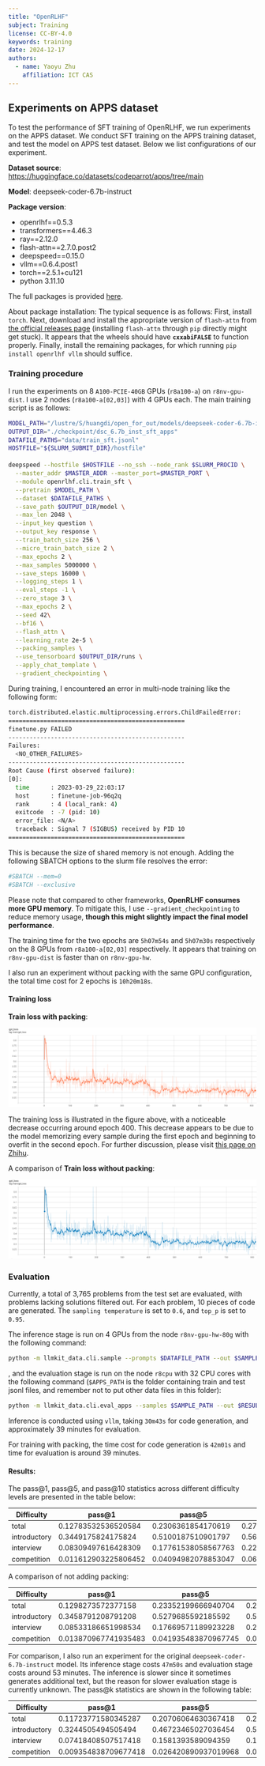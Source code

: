```yaml
---
title: "OpenRLHF"
subject: Training
license: CC-BY-4.0
keywords: training
date: 2024-12-17
authors:
  - name: Yaoyu Zhu
    affiliation: ICT CAS
---
```


## Experiments on APPS dataset

To test the performance of SFT training of OpenRLHF, we run experiments on the APPS dataset. We conduct SFT training on the APPS training dataset, and test the model on APPS test dataset. Below we list configurations of our experiment.

**Dataset source**: https://huggingface.co/datasets/codeparrot/apps/tree/main

**Model**: deepseek-coder-6.7b-instruct

**Package version**: 

- openrlhf==0.5.3
- transformers==4.46.3
- ray==2.12.0
- flash-attn==2.7.0.post2
- deepspeed==0.15.0
- vllm==0.6.4.post1
- torch==2.5.1+cu121
- python 3.11.10

The full packages is provided [here](./assets/OpenRLHF/requirements.txt).

About package installation: The typical sequence is as follows: First, install `torch`. Next, download and install the appropriate version of `flash-attn` from [the official releases page](https://github.com/Dao-AILab/flash-attention/releases) (installing `flash-attn` through `pip` directly might get stuck). It appears that the wheels should have **`cxxabiFALSE`** to function properly. Finally, install the remaining packages, for which running `pip install openrlhf vllm` should suffice.

### Training procedure

I run the experiments on 8 `A100-PCIE-40GB` GPUs (`r8a100-a`) on `r8nv-gpu-dist`. I use 2 nodes (`r8a100-a[02,03]`) with 4 GPUs each. The main training script is as follows:

```bash
MODEL_PATH="/lustre/S/huangdi/open_for_out/models/deepseek-coder-6.7b-instruct"
OUTPUT_DIR="./checkpoint/dsc_6.7b_inst_sft_apps"
DATAFILE_PATHS="data/train_sft.jsonl"
HOSTFILE="${SLURM_SUBMIT_DIR}/hostfile"

deepspeed --hostfile $HOSTFILE --no_ssh --node_rank $SLURM_PROCID \
  --master_addr $MASTER_ADDR --master_port=$MASTER_PORT \
  --module openrlhf.cli.train_sft \
  --pretrain $MODEL_PATH \
  --dataset $DATAFILE_PATHS \
  --save_path $OUTPUT_DIR/model \
  --max_len 2048 \
  --input_key question \
  --output_key response \
  --train_batch_size 256 \
  --micro_train_batch_size 2 \
  --max_epochs 2 \
  --max_samples 5000000 \
  --save_steps 16000 \
  --logging_steps 1 \
  --eval_steps -1 \
  --zero_stage 3 \
  --max_epochs 2 \
  --seed 42\
  --bf16 \
  --flash_attn \
  --learning_rate 2e-5 \
  --packing_samples \
  --use_tensorboard $OUTPUT_DIR/runs \
  --apply_chat_template \
  --gradient_checkpointing \
```



During training, I encountered an error in multi-node training like the following form:

```bash
torch.distributed.elastic.multiprocessing.errors.ChildFailedError: 
==================================================
finetune.py FAILED
--------------------------------------------------
Failures:
  <NO_OTHER_FAILURES>
--------------------------------------------------
Root Cause (first observed failure):
[0]:
  time      : 2023-03-29_22:03:17
  host      : finetune-job-96q2q
  rank      : 4 (local_rank: 4)
  exitcode  : -7 (pid: 10)
  error_file: <N/A>
  traceback : Signal 7 (SIGBUS) received by PID 10
==================================================
```

This is because the size of shared memory is not enough. Adding the following SBATCH options to the slurm file resolves the error:

```bash
#SBATCH --mem=0
#SBATCH --exclusive
```



Please note that compared to other frameworks, **OpenRLHF consumes more GPU memory**. To mitigate this, I use `--gradient_checkpointing` to reduce memory usage, **though this might slightly impact the final model performance**. 

The training time for the two epochs are `5h07m54s` and `5h07m30s` respectively on the 8 GPUs from `r8a100-a[02,03]` respectively. It appears that training on `r8nv-gpu-dist` is faster than on `r8nv-gpu-hw`.

I also run an experiment without packing with the same GPU configuration, the total time cost for 2 epochs is `10h20m18s`.

#### Training loss

**Train loss with packing**:

![loss_packing](./assets/OpenRLHF/loss_packing.png)

The training loss is illustrated in the figure above, with a noticeable decrease occurring around epoch 400. This decrease appears to be due to the model memorizing every sample during the first epoch and beginning to overfit in the second epoch. For further discussion, please visit [this page on Zhihu](https://www.zhihu.com/question/649093831).

A comparison of **Train loss without packing**:

![loss_no_packing](./assets/OpenRLHF/loss_no_packing.png)

### Evaluation

Currently, a total of 3,765 problems from the test set are evaluated, with problems lacking solutions filtered out. For each problem, 10 pieces of code are generated. The `sampling temperature` is set to `0.6`, and `top_p` is set to `0.95`. 

The inference stage is run on 4 GPUs from the node `r8nv-gpu-hw-80g` with the following command:

```bash
python -m llmkit_data.cli.sample --prompts $DATAFILE_PATH --out $SAMPLE_PATH --model $MODEL_PATH --gpu_per_model 4
```

, and the evaluation stage is run on the node `r8cpu` with 32 CPU cores with the following command (`$APPS_PATH` is the folder containing train and test jsonl files, and remember not to put other data files in this folder):

```bash
python -m llmkit_data.cli.eval_apps --samples $SAMPLE_PATH --out $RESULT_PATH --apps $APPS_PATH
```

Inference is conducted using `vllm`, taking `30m43s` for code generation, and approximately 39 minutes for evaluation. 

For training with packing, the time cost for code generation is `42m01s` and time for evaluation is around 39 minutes.

#### Results:

The pass@1, pass@5, and pass@10 statistics across different difficulty levels are presented in the table below:

| Difficulty   | pass@1               | pass@5              | pass@10             |
| ------------ | -------------------- | ------------------- | ------------------- |
| total        | 0.12783532536520584  | 0.2306361854170619  | 0.2788844621513944  |
| introductory | 0.3449175824175824   | 0.5100187510901797  | 0.5604395604395604  |
| interview    | 0.08309497616428309  | 0.17761538058567763 | 0.22845617895122847 |
| competition  | 0.011612903225806452 | 0.04094982078853047 | 0.06129032258064516 |

A comparison of not adding packing:

| Difficulty   | pass@1               | pass@5               | pass@10             |
| ------------ | -------------------- | -------------------- | ------------------- |
| total        | 0.1298273572377158   | 0.23352199666940704  | 0.2804780876494024  |
| introductory | 0.3458791208791208   | 0.5279685592185592   | 0.5934065934065934  |
| interview    | 0.08533186651998534  | 0.17669571189923228  | 0.22185551888522184 |
| competition  | 0.013870967741935483 | 0.041935483870967745 | 0.06129032258064516 |

For comparison, I also run an experiment for the original `deepseek-coder-6.7b-instruct` model. Its inference stage costs `47m50s` and evaluation stage costs around 53 minutes. The inference is slower since it sometimes generates additional text, but the reason for slower evaluation stage is currently unknown. The pass@k statistics are shown in the following table:

| Difficulty   | pass@1               | pass@5               | pass@10             |
| ------------ | -------------------- | -------------------- | ------------------- |
| total        | 0.11723771580345287  | 0.20706064630367418  | 0.24833997343957503 |
| introductory | 0.3244505494505494   | 0.46723465027036454  | 0.5260989010989011  |
| interview    | 0.07418408507517418  | 0.1581393589094359   | 0.19801980198019803 |
| competition  | 0.009354838709677418 | 0.026420890937019968 | 0.03870967741935484 |